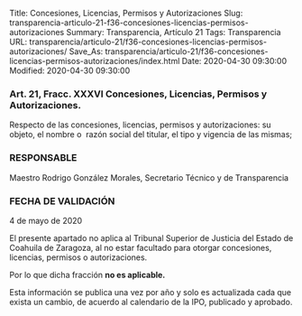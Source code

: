 Title: Concesiones, Licencias, Permisos y Autorizaciones
Slug: transparencia-articulo-21-f36-concesiones-licencias-permisos-autorizaciones
Summary: Transparencia, Artículo 21
Tags: Transparencia
URL: transparencia/articulo-21/f36-concesiones-licencias-permisos-autorizaciones/
Save_As: transparencia/articulo-21/f36-concesiones-licencias-permisos-autorizaciones/index.html
Date: 2020-04-30 09:30:00
Modified: 2020-04-30 09:30:00


### Art. 21, Fracc. XXXVI Concesiones, Licencias, Permisos y Autorizaciones.

Respecto de las concesiones, licencias, permisos y autorizaciones: su objeto, el nombre o  razón social del titular, el tipo y vigencia de las mismas;

### RESPONSABLE

Maestro Rodrigo González Morales, Secretario Técnico y de Transparencia

### FECHA DE VALIDACIÓN

4 de mayo de 2020

El presente apartado no aplica al Tribunal Superior de  Justicia del Estado de Coahuila de Zaragoza, al no estar facultado para otorgar concesiones, licencias, permisos o autorizaciones.

Por lo que dicha fracción **no es aplicable.**

Esta información se publica una vez por año y solo es actualizada cada que exista un cambio, de acuerdo al calendario de la IPO, publicado y aprobado.


